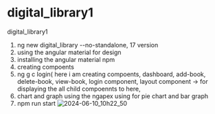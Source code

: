 # digital_library1
digital_library1


1. ng new digital_library --no-standalone, 17 version
2. using the angular material for design
3. installing the angular material npm
4. creating compoents
5. ng g c login( here i am creating compoents, dashboard, add-book, delete-book, view-book, login component, layout component -> for displaying the all child compoennts to here,
6. chart and graph using the ngapex using for pie chart and bar graph
7. npm run start
![2024-06-10_10h22_50](https://github.com/Pampapathi12/digital_library1/assets/111368155/add75952-99a9-4e32-9e49-168ffb09435f)
